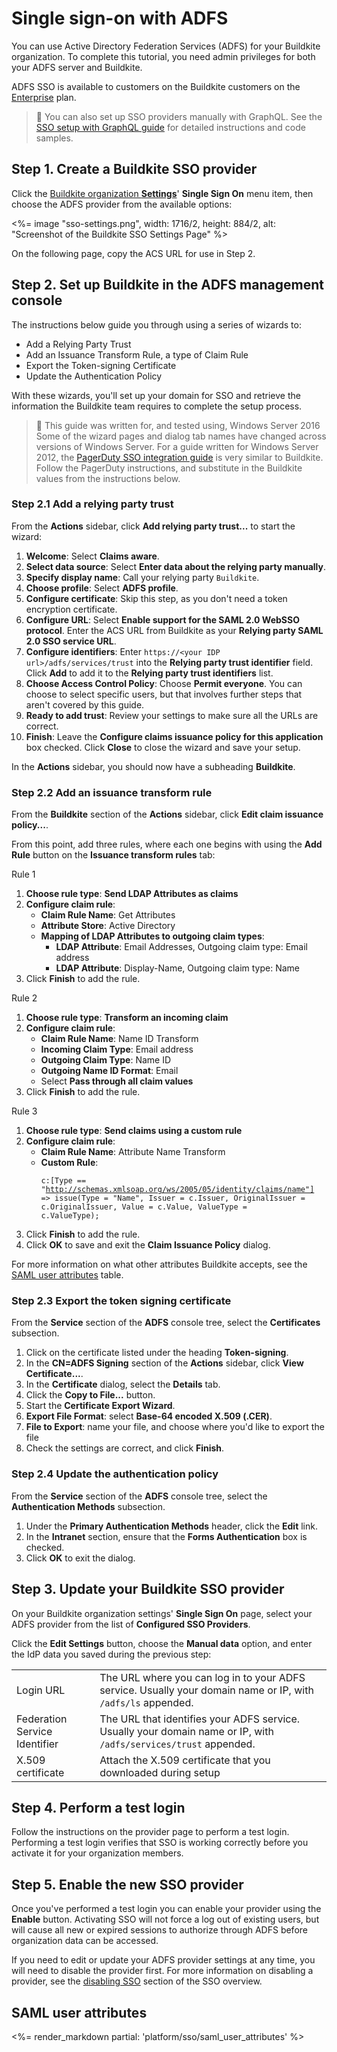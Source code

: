 # Single sign-on with ADFS

You can use Active Directory Federation Services (ADFS) for your Buildkite organization. To complete this tutorial, you need admin privileges for both your ADFS server and Buildkite.

ADFS SSO is available to customers on the Buildkite customers on the [Enterprise](https://buildkite.com/pricing) plan.

>📘 You can also set up SSO providers manually with GraphQL.
> See the <a href="/docs/platform/sso/sso-setup-with-graphql">SSO setup with GraphQL guide</a> for detailed instructions and code samples.


## Step 1. Create a Buildkite SSO provider

Click the [Buildkite organization **Settings**](https://buildkite.com/organizations/~/settings)' **Single Sign On** menu item, then choose the ADFS provider from the available options:

<%= image "sso-settings.png", width: 1716/2, height: 884/2, alt: "Screenshot of the Buildkite SSO Settings Page" %>

On the following page, copy the ACS URL for use in Step 2.

## Step 2. Set up Buildkite in the ADFS management console

The instructions below guide you through using a series of wizards to:

+ Add a Relying Party Trust
+ Add an Issuance Transform Rule, a type of Claim Rule
+ Export the Token-signing Certificate
+ Update the Authentication Policy

With these wizards, you'll set up your domain for SSO and retrieve the information the Buildkite team requires to complete the setup process.

>📘 This guide was written for, and tested using, Windows Server 2016
> Some of the wizard pages and dialog tab names have changed across versions of Windows Server.
> For a guide written for Windows Server 2012, the <a href="https://www.pagerduty.com/docs/guides/adfs-sso-guide/">PagerDuty SSO integration guide</a> is very similar to Buildkite. Follow the PagerDuty instructions, and substitute in the Buildkite values from the instructions below.

### Step 2.1 Add a relying party trust

From the **Actions** sidebar, click **Add relying party trust...** to start the wizard:

1. **Welcome**: Select **Claims aware**.
1. **Select data source**: Select **Enter data about the relying party manually**.
1. **Specify display name**: Call your relying party `Buildkite`.
1. **Choose profile**: Select **ADFS profile**.
1. **Configure certificate**: Skip this step, as you don't need a token encryption certificate.
1. **Configure URL**:
	Select **Enable support for the SAML 2.0 WebSSO protocol**.
	Enter the ACS URL from Buildkite as your **Relying party SAML 2.0 SSO service URL**.
1. **Configure identifiers**:
	Enter `https://<your IDP url>/adfs/services/trust` into the **Relying party trust identifier** field.
	Click **Add** to add it to the **Relying party trust identifiers** list.
1. **Choose Access Control Policy**:
	Choose **Permit everyone**.
	You can choose to select specific users, but that involves further steps that aren't covered by this guide.
1. **Ready to add trust**: Review your settings to make sure all the URLs are correct.
1. **Finish**:
	Leave the **Configure claims issuance policy for this application** box checked.
	Click **Close** to close the wizard and save your setup.

In the **Actions** sidebar, you should now have a subheading **Buildkite**.

### Step 2.2 Add an issuance transform rule

From the **Buildkite** section of the **Actions** sidebar, click **Edit claim issuance policy...**.

From this point, add three rules, where each one begins with using the **Add Rule** button on the **Issuance transform rules** tab:

Rule 1

1. **Choose rule type**: **Send LDAP Attributes as claims**
1. **Configure claim rule**:
    * **Claim Rule Name**: Get Attributes
    * **Attribute Store**: Active Directory
    * **Mapping of LDAP Attributes to outgoing claim types**:
        - **LDAP Attribute**: Email Addresses, Outgoing claim type: Email address
        - **LDAP Attribute**: Display-Name, Outgoing claim type: Name
1. Click **Finish** to add the rule.

Rule 2

1. **Choose rule type**: **Transform an incoming claim**
1. **Configure claim rule**:
    * **Claim Rule Name**: Name ID Transform
    * **Incoming Claim Type**: Email address
    * **Outgoing Claim Type**: Name ID
    * **Outgoing Name ID Format**: Email
    * Select **Pass through all claim values**
1. Click **Finish** to add the rule.

Rule 3

1. **Choose rule type**: **Send claims using a custom rule**
1. **Configure claim rule**:
    * **Claim Rule Name**: Attribute Name Transform
    * **Custom Rule**:
		  <pre><code>c:[Type == "http://schemas.xmlsoap.org/ws/2005/05/identity/claims/name"]
		  => issue(Type = "Name", Issuer = c.Issuer, OriginalIssuer = c.OriginalIssuer, Value = c.Value, ValueType = c.ValueType);</code></pre>
1. Click **Finish** to add the rule.
1. Click **OK** to save and exit the **Claim Issuance Policy** dialog.

For more information on what other attributes Buildkite accepts, see the [SAML user attributes](#saml-user-attributes) table.

### Step 2.3 Export the token signing certificate

From the **Service** section of the **ADFS** console tree, select the **Certificates** subsection.

1. Click on the certificate listed under the heading **Token-signing**.
1. In the **CN=ADFS Signing** section of the **Actions** sidebar, click **View Certificate...**.
1. In the **Certificate** dialog, select the **Details** tab.
1. Click the **Copy to File...** button.
1. Start the **Certificate Export Wizard**.
1. **Export File Format**: select **Base-64 encoded X.509 (.CER)**.
1. **File to Export**: name your file, and choose where you'd like to export the file
1. Check the settings are correct, and click **Finish**.

### Step 2.4 Update the authentication policy

From the **Service** section of the **ADFS** console tree, select the **Authentication Methods** subsection.

1. Under the **Primary Authentication Methods** header, click the **Edit** link.
1. In the **Intranet** section, ensure that the **Forms Authentication** box is checked.
1. Click **OK** to exit the dialog.

## Step 3. Update your Buildkite SSO provider

On your Buildkite organization settings' **Single Sign On** page, select your ADFS provider from the list of **Configured SSO Providers**.

Click the **Edit Settings** button, choose the **Manual data** option, and enter the IdP data you saved during the previous step:

<table>
    <tr>
        <td>Login URL</td>
        <td>
          The URL where you can log in to your ADFS service. Usually your domain name or IP, with <code>/adfs/ls</code> appended.
        </td>
    </tr>
    <tr>
        <td>Federation Service Identifier</td>
        <td>
            The URL that identifies your ADFS service. Usually your domain name or IP, with <code>/adfs/services/trust</code> appended.
        </td>
    </tr>
    <tr>
        <td>X.509 certificate</td>
        <td>
       	  Attach the X.509 certificate that you downloaded during setup
        </td>
    </tr>
</table>

## Step 4. Perform a test login

Follow the instructions on the provider page to perform a test login. Performing a test login verifies that SSO is working correctly before you activate it for your organization members.

## Step 5. Enable the new SSO provider

Once you've performed a test login you can enable your provider using the **Enable** button. Activating SSO will not force a log out of existing users, but will cause all new or expired sessions to authorize through ADFS before organization data can be accessed.

If you need to edit or update your ADFS provider settings at any time, you will need to disable the provider first. For more information on disabling a provider, see the [disabling SSO](/docs/platform/sso#disabling-and-removing-sso) section of the SSO overview.

## SAML user attributes

<%= render_markdown partial: 'platform/sso/saml_user_attributes' %>
